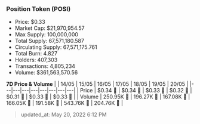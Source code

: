 
  ### Position Token (POSI)
  - Price: $0.33
  - Market Cap: $21,970,954.57
  - Max Supply: 100,000,000
  - Total Supply: 67,571,180.587
  - Circulating Supply: 67,571,175.761
  - Total Burn: 4.827
  - Holders: 407,303
  - Transactions: 4,805,234
  - Volume: $361,563,570.56

  **7D Price & Volume**
  | | 14&#x2F;05 | 15&#x2F;05 | 16&#x2F;05 | 17&#x2F;05 | 18&#x2F;05 | 19&#x2F;05 | 20&#x2F;05 |
  |---|---|---|---|---|---|---|---|
  | Price | $0.34 🔻 | $0.34 🚀 | $0.33 🔻 | $0.32 🔻 | $0.31 🔻 | $0.33 🚀 | $0.33 🔻 |
  | Volume | 250.95K 🔻 | 196.27K 🔻 | 167.08K 🔻 | 166.05K 🔻 | 191.58K 🚀 | 543.76K 🚀 | 204.76K 🔻 |

  > updated_at: May 20, 2022 6:12 PM
